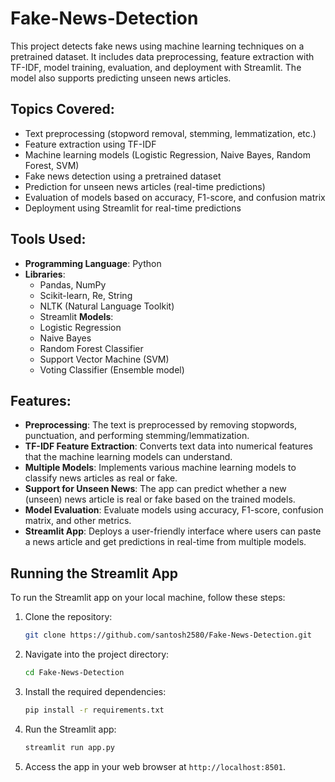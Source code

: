 # Fake-News-Detection

This project detects fake news using machine learning techniques on a pretrained dataset. It includes data preprocessing, feature extraction with TF-IDF, model training, evaluation, and deployment with Streamlit. The model also supports predicting unseen news articles.

## Topics Covered:
- Text preprocessing (stopword removal, stemming, lemmatization, etc.)
- Feature extraction using TF-IDF
- Machine learning models (Logistic Regression, Naive Bayes, Random Forest, SVM)
- Fake news detection using a pretrained dataset
- Prediction for unseen news articles (real-time predictions)
- Evaluation of models based on accuracy, F1-score, and confusion matrix
- Deployment using Streamlit for real-time predictions

## Tools Used:
- **Programming Language**: Python
- **Libraries**:
  - Pandas, NumPy
  - Scikit-learn, Re, String
  - NLTK (Natural Language Toolkit)
  - Streamlit
  **Models**:
  - Logistic Regression
  - Naive Bayes
  - Random Forest Classifier
  - Support Vector Machine (SVM)
  - Voting Classifier (Ensemble model)

## Features:
- **Preprocessing**: The text is preprocessed by removing stopwords, punctuation, and performing stemming/lemmatization.
- **TF-IDF Feature Extraction**: Converts text data into numerical features that the machine learning models can understand.
- **Multiple Models**: Implements various machine learning models to classify news articles as real or fake.
- **Support for Unseen News**: The app can predict whether a new (unseen) news article is real or fake based on the trained models.
- **Model Evaluation**: Evaluate models using accuracy, F1-score, confusion matrix, and other metrics.
- **Streamlit App**: Deploys a user-friendly interface where users can paste a news article and get predictions in real-time from multiple models.

## Running the Streamlit App

To run the Streamlit app on your local machine, follow these steps:

1. Clone the repository:

    ```bash
    git clone https://github.com/santosh2580/Fake-News-Detection.git
    ```

2. Navigate into the project directory:

    ```bash
    cd Fake-News-Detection
    ```

3. Install the required dependencies:

    ```bash
    pip install -r requirements.txt
    ```

4. Run the Streamlit app:

    ```bash
    streamlit run app.py
    ```

5. Access the app in your web browser at `http://localhost:8501`.

